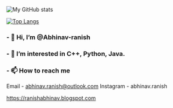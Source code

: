 ![My GitHub stats](https://github-readme-stats.vercel.app/api?username=Abhinav-ranish&count_private=true&theme=dark)

[![Top Langs](https://github-readme-stats.vercel.app/api/top-langs/?username=Abhinav-ranish&layout=compact&theme=dark)](https://github.com/Abhinav-ranish/github-readme-stats)

###  - 👋 Hi, I’m @Abhinav-ranish
###  - 👀 I’m interested in C++, Python, Java.
###  - 📫 How to reach me 
Email      - abhinav.ranish@outlook.com
Instagram  - abhinav.ranish

https://ranishabhinav.blogspot.com


<!---
Abhinav-ranish/Abhinav-ranish is a ✨ special ✨ repository because its `README.md` (this file) appears on your GitHub profile.
You can click the Preview link to take a look at your changes.
--->
